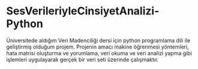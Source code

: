 # SesVerileriyleCinsiyetAnalizi-Python
Üniversitede aldığım Veri Madenciliği dersi için python programlama dili ile geliştirmiş olduğum projem. Projenin amacı makine öğrenmesi yöntemleri, hata matrisi oluşturma ve yorumlama, veri okuma ve veri analizi yapma gibi işlemleri uygulayarak gerçek bir veri seti üzerinde çalışmaktır.
